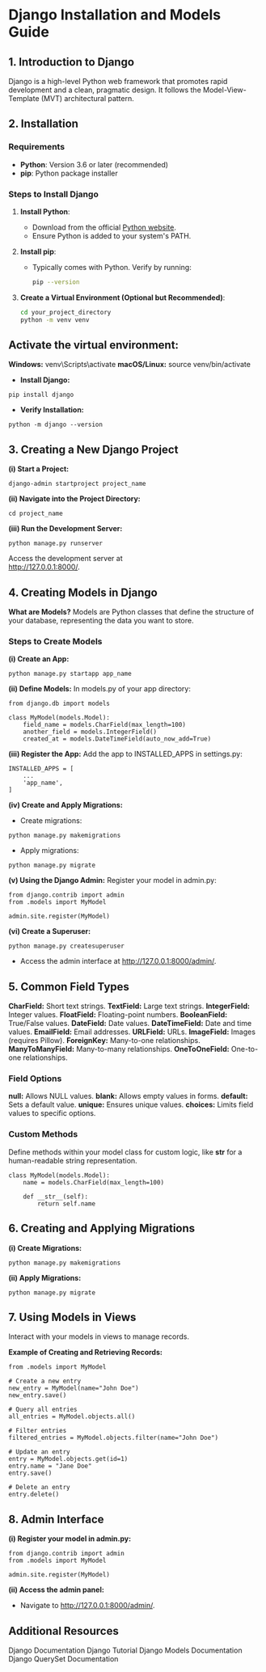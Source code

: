 # Django Installation and Models Guide

## 1. Introduction to Django
Django is a high-level Python web framework that promotes rapid development and a clean, pragmatic design. It follows the Model-View-Template (MVT) architectural pattern.

## 2. Installation

### Requirements
- **Python**: Version 3.6 or later (recommended)
- **pip**: Python package installer

### Steps to Install Django
1. **Install Python**:
   - Download from the official [Python website](https://www.python.org/downloads/).
   - Ensure Python is added to your system's PATH.

2. **Install pip**:
   - Typically comes with Python. Verify by running:
     ```bash
     pip --version
     ```

3. **Create a Virtual Environment (Optional but Recommended)**:
   ```bash
   cd your_project_directory
   python -m venv venv

## Activate the virtual environment:
**Windows:** venv\Scripts\activate
**macOS/Linux:** source venv/bin/activate

- **Install Django:**
```
pip install django
```

- **Verify Installation:**
```
python -m django --version
```

## 3. Creating a New Django Project
**(i) Start a Project:**
```
django-admin startproject project_name
```
**(ii) Navigate into the Project Directory:**
```
cd project_name
```
**(iii) Run the Development Server:**
```
python manage.py runserver
```
Access the development server at<br>
http://127.0.0.1:8000/.

## 4. Creating Models in Django
**What are Models?**
Models are Python classes that define the structure of your database, representing the data you want to store.

### Steps to Create Models
**(i) Create an App:**
```
python manage.py startapp app_name
```
**(ii) Define Models:** In models.py of your app directory:
```
from django.db import models

class MyModel(models.Model):
    field_name = models.CharField(max_length=100)
    another_field = models.IntegerField()
    created_at = models.DateTimeField(auto_now_add=True)
```
**(iii) Register the App:** Add the app to INSTALLED_APPS in settings.py:
```
INSTALLED_APPS = [
    ...
    'app_name',
]
```
**(iv) Create and Apply Migrations:**

- Create migrations:
```
python manage.py makemigrations
```
- Apply migrations:
```
python manage.py migrate
```
**(v) Using the Django Admin:** Register your model in admin.py:
```
from django.contrib import admin
from .models import MyModel

admin.site.register(MyModel)
```
**(vi) Create a Superuser:**
```
python manage.py createsuperuser
```
- Access the admin interface at http://127.0.0.1:8000/admin/.

## 5. Common Field Types
**CharField:** Short text strings.
**TextField:** Large text strings.
**IntegerField:** Integer values.
**FloatField:** Floating-point numbers.
**BooleanField:** True/False values.
**DateField:** Date values.
**DateTimeField:** Date and time values.
**EmailField:** Email addresses.
**URLField:** URLs.
**ImageField:** Images (requires Pillow).
**ForeignKey:** Many-to-one relationships.
**ManyToManyField:** Many-to-many relationships.
**OneToOneField:** One-to-one relationships.
### Field Options
**null:** Allows NULL values.
**blank:** Allows empty values in forms.
**default:** Sets a default value.
**unique:** Ensures unique values.
**choices:** Limits field values to specific options.
### Custom Methods
Define methods within your model class for custom logic, like __str__ for a human-readable string representation.
```
class MyModel(models.Model):
    name = models.CharField(max_length=100)

    def __str__(self):
        return self.name
```
## 6. Creating and Applying Migrations
**(i) Create Migrations:**
```
python manage.py makemigrations
```
**(ii) Apply Migrations:**
```
python manage.py migrate
```
## 7. Using Models in Views
Interact with your models in views to manage records.

**Example of Creating and Retrieving Records:**
```
from .models import MyModel

# Create a new entry
new_entry = MyModel(name="John Doe")
new_entry.save()

# Query all entries
all_entries = MyModel.objects.all()

# Filter entries
filtered_entries = MyModel.objects.filter(name="John Doe")

# Update an entry
entry = MyModel.objects.get(id=1)
entry.name = "Jane Doe"
entry.save()

# Delete an entry
entry.delete()
```
## 8. Admin Interface
**(i) Register your model in admin.py:**
```
from django.contrib import admin
from .models import MyModel

admin.site.register(MyModel)
```
**(ii) Access the admin panel:**

- Navigate to http://127.0.0.1:8000/admin/.


## Additional Resources
Django Documentation
Django Tutorial
Django Models Documentation
Django QuerySet Documentation